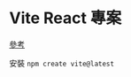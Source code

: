 # Vite React 專案

[參考](https://israynotarray.com/react/20221006/2270293530/)

安裝 ``npm create vite@latest``

